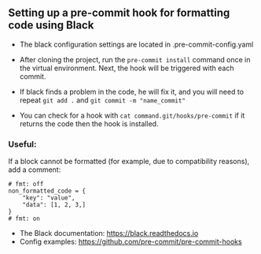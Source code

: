 ## Setting up a pre-commit hook for formatting code using Black

- The black configuration settings are located in .pre-commit-config.yaml

- After cloning the project, run the `pre-commit install` command once in the virtual environment. Next, the hook will be triggered with each commit.

- If black finds a problem in the code, he will fix it, and you will need to repeat `git add .` and `git commit -m "name_commit"`

- You can check for a hook with `cat command.git/hooks/pre-commit` if it returns the code then the hook is installed.

### Useful:
If a block cannot be formatted (for example, due to compatibility reasons), add a comment:
```
# fmt: off
non_formatted_code = {
    "key": "value",
    "data": [1, 2, 3,]
}
# fmt: on
```

- The Black documentation: https://black.readthedocs.io
- Config examples: https://github.com/pre-commit/pre-commit-hooks